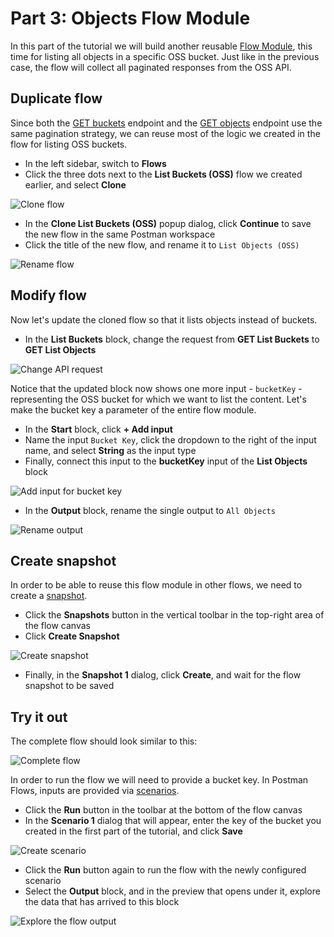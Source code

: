 # Part 3: Objects Flow Module

In this part of the tutorial we will build another reusable [Flow Module](https://learning.postman.com/docs/postman-flows/build-flows/blocks/flow-module/), this time for listing all objects in a specific OSS bucket. Just like in the previous case, the flow will collect all paginated responses from the OSS API.

## Duplicate flow

Since both the [GET buckets](https://aps.autodesk.com/en/docs/data/v2/reference/http/buckets-GET/) endpoint and the [GET objects](https://aps.autodesk.com/en/docs/data/v2/reference/http/buckets-:bucketKey-objects-GET/) endpoint use the same pagination strategy, we can reuse most of the logic we created in the flow for listing OSS buckets.

- In the left sidebar, switch to **Flows**
- Click the three dots next to the **List Buckets (OSS)** flow we created earlier, and select **Clone**

![Clone flow](images/clone-flow.png)

- In the **Clone List Buckets (OSS)** popup dialog, click **Continue** to save the new flow in the same Postman workspace
- Click the title of the new flow, and rename it to `List Objects (OSS)`

![Rename flow](images/rename-flow.png)

## Modify flow

Now let's update the cloned flow so that it lists objects instead of buckets.

- In the **List Buckets** block, change the request from **GET List Buckets** to **GET List Objects**

![Change API request](images/change-request.png)

Notice that the updated block now shows one more input - `bucketKey` - representing the OSS bucket for which we want to list the content. Let's make the bucket key a parameter of the entire flow module.

- In the **Start** block, click **+ Add input**
- Name the input `Bucket Key`, click the dropdown to the right of the input name, and select **String** as the input type
- Finally, connect this input to the **bucketKey** input of the **List Objects** block

![Add input for bucket key](images/add-input-bucket-key.png)

- In the **Output** block, rename the single output to `All Objects`

![Rename output](images/rename-output.png)

## Create snapshot

In order to be able to reuse this flow module in other flows, we need to create a [snapshot](https://learning.postman.com/docs/postman-flows/build-flows/snapshots/).

- Click the **Snapshots** button in the vertical toolbar in the top-right area of the flow canvas
- Click **Create Snapshot**

![Create snapshot](images/create-snapshot.png)

- Finally, in the **Snapshot 1** dialog, click **Create**, and wait for the flow snapshot to be saved

## Try it out

The complete flow should look similar to this:

![Complete flow](images/complete-flow.png)

In order to run the flow we will need to provide a bucket key. In Postman Flows, inputs are provided via [scenarios](https://learning.postman.com/docs/postman-flows/build-flows/scenarios/).

- Click the **Run** button in the toolbar at the bottom of the flow canvas
- In the **Scenario 1** dialog that will appear, enter the key of the bucket you created in the first part of the tutorial, and click **Save**

![Create scenario](images/create-scenario.png)

- Click the **Run** button again to run the flow with the newly configured scenario
- Select the **Output** block, and in the preview that opens under it, explore the data that has arrived to this block

![Explore the flow output](images/explore-output.png)